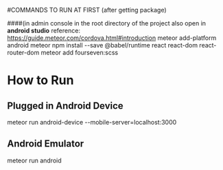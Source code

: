 #COMMANDS TO RUN AT FIRST (after getting package)

####(in admin console in the root directory of the project
also open in **android studio**
reference: https://guide.meteor.com/cordova.html#introduction
meteor add-platform android
meteor npm install --save @babel/runtime react react-dom react-router-dom
meteor add fourseven:scss

# How to Run
## Plugged in Android Device
meteor run android-device --mobile-server=localhost:3000

## Android Emulator
meteor run android
